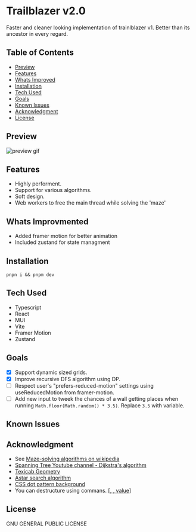 # Trailblazer v2.0

Faster and cleaner looking implementation of trainlblazer v1. Better than its ancestor in every regard.

## Table of Contents

-   [Preview](#)
-   [Features](#)
-   [Whats Improved](#)
-   [Installation](#)
-   [Tech Used](#tech-used)
-   [Goals](#)
-   [Known Issues](#known-issues)
-   [Acknowledgment](#)
-   [License](#license)

## Preview

![preview gif](./public/trailblazer.gif)

## Features

-   Highly performent.
-   Support for various algorithms.
-   Soft design.
-   Web workers to free the main thread while solving the 'maze'

## Whats Improvmented

-   Added framer motion for better animation
-   Included zustand for state managment

## Installation

`pnpn i && pnpm dev`

## Tech Used

-   Typescript
-   React
-   MUI
-   Vite
-   Framer Motion
-   Zustand

## Goals

-   [x] Support dynamic sized grids.
-   [x] Improve recursive DFS algorithm using DP.
-   [ ] Respect user's "prefers-reduced-motion" settings using useReducedMotion from framer-motion.
-   [ ] Add new input to tweek the chances of a wall getting places when running `Math.floor(Math.random() * 3.5)`. Replace `3.5` with variable.

## Known Issues

## Acknowledgment

-   See [Maze-solving algorithms on wikipedia](https://en.wikipedia.org/wiki/Maze-solving_algorithm)
-   [Spanning Tree Youtube channel - Dijkstra's algorithm](https://www.youtube.com/watch?v=EFg3u_E6eHU)
-   [Texicab Geometry](https://en.wikipedia.org/wiki/Taxicab_geometry)
-   [Astar search algorithm](https://briangrinstead.com/blog/astar-search-algorithm-in-javascript/)
-   [CSS dot pattern background](https://codepen.io/edmundojr/pen/xOYJGw)
-   You can destructure using commans. [[, , value]](https://github.com/microsoft/TypeScript/issues/10571#issuecomment-242913490)

## License

GNU GENERAL PUBLIC LICENSE
